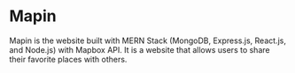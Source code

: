 # Mapin
Mapin is the website built with MERN Stack (MongoDB, Express.js, React.js, and Node.js) with Mapbox API. 
It is a website that allows users to share their favorite places with others.

